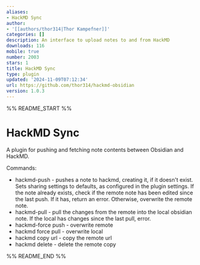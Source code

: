 ```yaml
---
aliases:
- HackMD Sync
author:
- '[[authors/thor314|Thor Kampefner]]'
categories: []
description: An interface to upload notes to and from HackMD
downloads: 116
mobile: true
number: 2003
stars: 1
title: HackMD Sync
type: plugin
updated: '2024-11-09T07:12:34'
url: https://github.com/thor314/hackmd-obsidian
version: 1.0.3
---
```


%% README_START %%

# HackMD Sync
A plugin for pushing and fetching note contents between Obsidian and HackMD.

Commands:
* hackmd-push - pushes a note to hackmd, creating it, if it doesn't exist. Sets sharing settings to defaults, as configured in the plugin settings. If the note already exists, check if the remote note has been edited since the last push. If it has, return an error. Otherwise, overwrite the remote note.
* hackmd-pull - pull the changes from the remote into the local obsidian note. If the local has changes since the last pull, error.
* hackmd-force push - overwrite remote
* hackmd force pull - overwrite local
* hackmd copy url - copy the remote url
* hackmd delete - delete the remote copy
<!-- note to self: to release: -->
<!-- gh release create 1.0.0 --title "1.0.0" --notes "initial release of hackmd obsidian plugin" -->


%% README_END %%